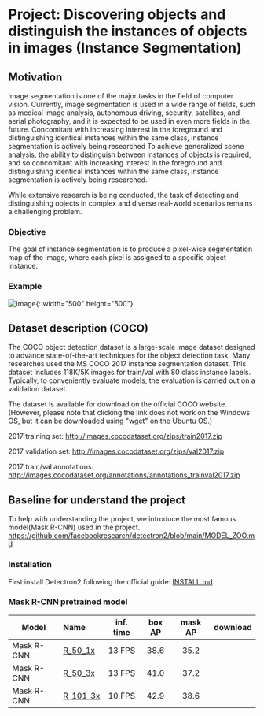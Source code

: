 # Project: Discovering objects and distinguish the instances of objects in images (Instance Segmentation)

## Motivation
Image segmentation is one of the major tasks in the field of computer vision. Currently, image segmentation is used in a wide range of fields, such as medical image analysis, autonomous driving, security, satellites, and aerial photography, and it is expected to be used in even more fields in the future. Concomitant with increasing interest in the foreground and distinguishing identical instances within the same class, instance segmentation is actively being researched
To achieve generalized scene analysis, the ability to distinguish between instances of objects is required, and so concomitant with increasing interest in the foreground and distinguishing identical instances within the same class, instance segmentation is actively being researched. 

While extensive research is being conducted, the task of detecting and distinguishing objects in complex and diverse real-world scenarios remains a challenging problem.


### Objective
The goal of instance segmentation is to produce a pixel-wise segmentation map of the image, where each pixel is assigned to a specific object instance.

### Example
![image](https://github.com/so45jj45/NNproject_KU_Instance-Segmentation/assets/80938806/8dd0e398-0497-4065-9f4a-53a86bf2986b){: width="500" height="500"}



## Dataset description (COCO)

The COCO object detection dataset is a large-scale image dataset designed to advance state-of-the-art techniques for the object detection task. Many researches used the
MS COCO 2017 instance segmentation dataset. This dataset includes 118K/5K images for train/val with 80 class instance labels. Typically, to conveniently evaluate models, the evaluation is carried out on a validation dataset.

The dataset is available for download on the official COCO website. (However, please note that clicking the link does not work on the Windows OS, but it can be downloaded using "wget" on the Ubuntu OS.)

2017 training set: http://images.cocodataset.org/zips/train2017.zip

2017 validation set: http://images.cocodataset.org/zips/val2017.zip

2017 train/val annotations: http://images.cocodataset.org/annotations/annotations_trainval2017.zip


## Baseline for understand the project

To help with understanding the project, we introduce the most famous model(Mask R-CNN) used in the project.
https://github.com/facebookresearch/detectron2/blob/main/MODEL_ZOO.md

### Installation
First install Detectron2 following the official guide: [INSTALL.md](https://github.com/facebookresearch/detectron2/blob/master/INSTALL.md).

### Mask R-CNN pretrained model

Model | Name | inf. time | box AP | mask AP | download
--- |:---|:---:|:---:|:---:|:--:|
Mask R-CNN |[R_50_1x](https://github.com/facebookresearch/detectron2/blob/master/configs/COCO-InstanceSegmentation/mask_rcnn_R_50_FPN_1x.yaml) | 13 FPS | 38.6 | 35.2 |
Mask R-CNN |[R_50_3x](https://github.com/facebookresearch/detectron2/blob/master/configs/COCO-InstanceSegmentation/mask_rcnn_R_50_FPN_3x.yaml) | 13 FPS | 41.0 | 37.2 | 
Mask R-CNN |[R_101_3x](https://github.com/facebookresearch/detectron2/blob/master/configs/COCO-InstanceSegmentation/mask_rcnn_R_101_FPN_3x.yaml) | 10 FPS | 42.9 | 38.6 |
